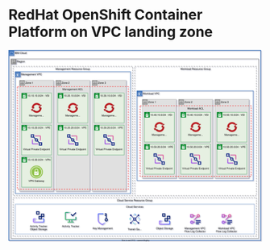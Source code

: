 # RedHat OpenShift Container Platform on VPC landing zone

![roks](../../reference-architectures/roks.drawio.svg)
